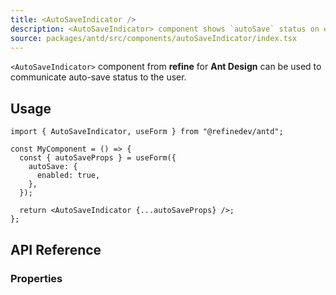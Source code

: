```yaml
---
title: <AutoSaveIndicator />
description: <AutoSaveIndicator> component shows `autoSave` status on edit actions.
source: packages/antd/src/components/autoSaveIndicator/index.tsx
---
```


`<AutoSaveIndicator>` component from **refine** for **Ant Design** can be used to communicate auto-save status to the user.

## Usage

```tsx
import { AutoSaveIndicator, useForm } from "@refinedev/antd";

const MyComponent = () => {
  const { autoSaveProps } = useForm({
    autoSave: {
      enabled: true,
    },
  });

  return <AutoSaveIndicator {...autoSaveProps} />;
};
```

## API Reference

### Properties

<PropsTable module="@refinedev/antd/AutoSaveIndicator" />
